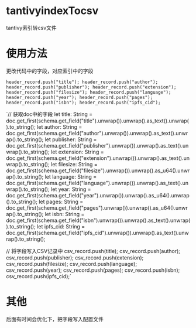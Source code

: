 # tantivyindexTocsv
tantivy索引转csv文件

# 使用方法

更改代码中的字段，对应索引中的字段

`header_record.push("title");
header_record.push("author");
header_record.push("publisher");
header_record.push("extension");
header_record.push("filesize");
header_record.push("language");
header_record.push("year");
header_record.push("pages");
header_record.push("isbn");
header_record.push("ipfs_cid");`

`// 获取doc中的字段
let title: String = doc.get_first(schema.get_field("title").unwrap()).unwrap().as_text().unwrap().to_string();
let author: String = doc.get_first(schema.get_field("author").unwrap()).unwrap().as_text().unwrap().to_string();
let publisher: String = doc.get_first(schema.get_field("publisher").unwrap()).unwrap().as_text().unwrap().to_string();
let extension: String = doc.get_first(schema.get_field("extension").unwrap()).unwrap().as_text().unwrap().to_string();
let filesize: String = doc.get_first(schema.get_field("filesize").unwrap()).unwrap().as_u64().unwrap().to_string();
let language: String = doc.get_first(schema.get_field("language").unwrap()).unwrap().as_text().unwrap().to_string();
let year: String = doc.get_first(schema.get_field("year").unwrap()).unwrap().as_u64().unwrap().to_string();
let pages: String = doc.get_first(schema.get_field("pages").unwrap()).unwrap().as_u64().unwrap().to_string();
let isbn: String = doc.get_first(schema.get_field("isbn").unwrap()).unwrap().as_text().unwrap().to_string();
let ipfs_cid: String = doc.get_first(schema.get_field("ipfs_cid").unwrap()).unwrap().as_text().unwrap().to_string();

// 将字段写入CSV记录中
csv_record.push(title);
csv_record.push(author);
csv_record.push(publisher);
csv_record.push(extension);
csv_record.push(filesize);
csv_record.push(language);
csv_record.push(year);
csv_record.push(pages);
csv_record.push(isbn);
csv_record.push(ipfs_cid);`







# 其他

后面有时间会优化下，把字段写入配置文件





